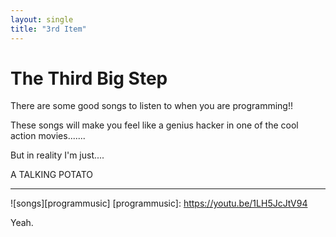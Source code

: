 ```yaml
---
layout: single
title: "3rd Item"
---
```


# The Third Big Step  

There are some good songs to listen to when you are programming!!  

These songs will make you feel like a genius hacker in one of the cool action movies.......  

But in reality I'm just....  

A TALKING POTATO  

---

![songs][programmusic]
[programmusic]:<BK>
https://youtu.be/1LH5JcJtV94  

Yeah.
